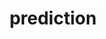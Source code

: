 ---  
schema: prediction  
title: prediction  
organization: Production  
notes: Used in 24 lineage(s)  
resources:  
  - name: 022020/prediction 
    url: file:/Users/kensu/Customers/Kensu/LoanApproval/PROD/masterdata/prod/022020/prediction 
    format : Parquet  
  - name: 102020/prediction 
    url: file:/Users/kensu/Customers/Kensu/LoanApproval/PROD/masterdata/prod/102020/prediction 
    format : Parquet  
  - name: 092020/prediction 
    url: file:/Users/kensu/Customers/Kensu/LoanApproval/PROD/masterdata/prod/092020/prediction 
    format : Parquet  
  - name: 082020/prediction 
    url: file:/Users/kensu/Customers/Kensu/LoanApproval/PROD/masterdata/prod/082020/prediction 
    format : Parquet  
  - name: 072020/prediction 
    url: file:/Users/kensu/Customers/Kensu/LoanApproval/PROD/masterdata/prod/072020/prediction 
    format : Parquet  
  - name: 062020/prediction 
    url: file:/Users/kensu/Customers/Kensu/LoanApproval/PROD/masterdata/prod/062020/prediction 
    format : Parquet  
  - name: 052020/prediction 
    url: file:/Users/kensu/Customers/Kensu/LoanApproval/PROD/masterdata/prod/052020/prediction 
    format : Parquet  
  - name: 042020/prediction 
    url: file:/Users/kensu/Customers/Kensu/LoanApproval/PROD/masterdata/prod/042020/prediction 
    format : Parquet  
  - name: 122020/prediction 
    url: file:/Users/kensu/Customers/Kensu/LoanApproval/PROD/masterdata/prod/122020/prediction 
    format : Parquet  
  - name: 012020/prediction 
    url: file:/Users/kensu/Customers/Kensu/LoanApproval/PROD/masterdata/prod/012020/prediction 
    format : Parquet  
  - name: 032020/prediction 
    url: file:/Users/kensu/Customers/Kensu/LoanApproval/PROD/masterdata/prod/032020/prediction 
    format : Parquet  
  - name: 112020/prediction 
    url: file:/Users/kensu/Customers/Kensu/LoanApproval/PROD/masterdata/prod/112020/prediction 
    format : Parquet  
license: None  
category:
  - Loan Acceptance Product  
maintainer: User  
maintainer_email: UserMail  
---